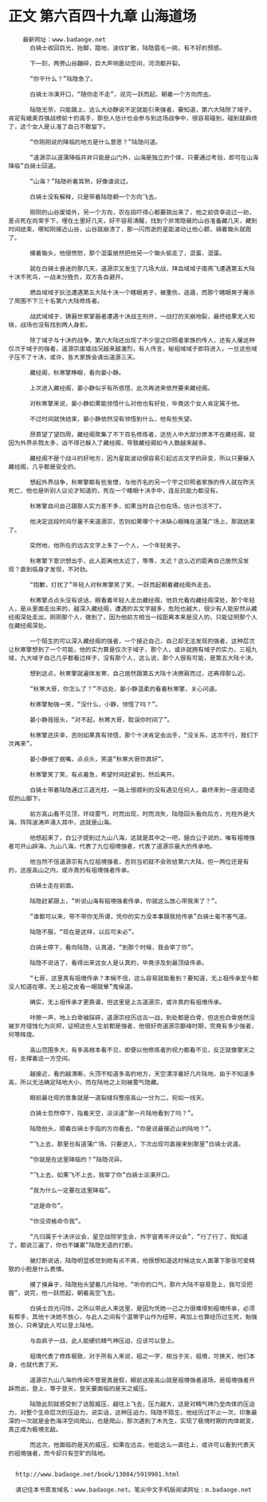 # 正文 第六百四十九章 山海道场
        最新网址：www.badaoge.net
          白骑士收回目光，抬脚，踏地，波纹扩散，陆隐眉毛一挑，有不好的预感。
      
          下一刻，两旁山谷蹦碎，巨大声响震动空间，河流都开裂。
      
          “你干什么？”陆隐急了。
      
          白骑士冷漠开口，“随你走不走”，说完一跃而起，朝着一个方向而去。
      
          陆隐无奈，只能跟上，这么大动静说不定就能引来强者，要知道，第六大陆除了域子，肯定有媲美百强战榜前十的高手，那些人估计也会参与到这场战争中，很容易碰到，碰到就麻烦了，这个女人是认准了自己不敢留下。
      
          “你刚刚说的降临的地方是什么意思？”陆隐问道。
      
          “道源宗以道蒲降临并非只能是山门外，山海是独立的个体，只要通过考验，即可在山海降临”白骑士回道。
      
          “山海？”陆隐听着耳熟，好像谁说过。
      
          白骑士没有解释，只是带着陆隐朝一个方向飞去。
      
          刚刚的山谷废墟外，另一个方向，农在田吓得心都要跳出来了，他之前侥幸逃过一劫，差点死在尚荣手下，埋在土里好几天，好不容易清醒，找到个非常隐蔽的山谷准备藏几天，藏到时间结束，哪知刚接近山谷，山谷就崩溃了，那一闪而逝的星能波动让他心颤，骑着锄头就跑了。
      
          摸着锄头，他很愤怒，那个混蛋居然把他另一个锄头偷走了，混蛋，混蛋。
      
          就在白骑士昏迷的那几天，道源宗又发生了几场大战，拜血域域子南燕飞遭遇第五大陆十决不死鸟，一战未分胜负，双方各自避开。
      
          燃血域域子狄法遭遇第五大陆十决一个瞎眼男子，被重伤，逃遁，而那个瞎眼男子屠杀了周围不下三十名第六大陆修炼者。
      
          战武域域子，铸器世家掌器者遭遇十决战王刑开，一战打的天崩地裂，最终结果无人知晓，战场也没有找到两人身影。
      
          除了域子与十决的战争，第六大陆还出现了不少宙之印照者家族的传人，还有人屠这种仅次于域子的强者，道源宗废墟战况越来越激烈，有人传言，秘祖域域子即将进入，一旦这些域子压不了十决，或许，各大家族会请出道源三天。
      
          藏经阁，秋寒擎睁眼，看向晏小静。
      
          上次进入藏经阁，晏小静似乎有所感悟，此次再进来依然要来藏经阁。
      
          对秋寒擎来说，晏小静如果能领悟什么对他也有好处，毕竟这个女人肯定属于他。
      
          不过时间就快结束，晏小静依然没有领悟到什么，他有些失望。
      
          昂首望了望四周，藏经阁聚集了不下百名修炼者，这些人中大部分原本不在藏经阁，就因为外界杀戮太多，迫不得已躲入了藏经阁，导致藏经阁如今人数越来越多。
      
          藏经阁不是个战斗的好地方，因为星能波动很容易引起远古文字的异变，所以只要躲入藏经阁，几乎都是安全的。
      
          想起外界战争，秋寒擎都有些发憷，与他齐名的另一个宇之印照者家族的传人就在昨天死亡，他也是听别人议论才知道的，死在一个瞎眼十决手中，连反抗能力都没有。
      
          秋寒擎自问自己跟那人实力差不多，如果当时自己也在场，估计也活不了。
      
          他决定这段时间尽量不来道源宗，否则如果哪个十决缺心眼赌在道蒲广场上，那就结束了。
      
          突然地，他所在的远古文字上多了一个人，一个年轻男子。
      
          秋寒擎下意识想出手，此人距离他太近了，等等，太近？这么近的距离自己居然没发现？直到临身才发现，不对劲。
      
          “抱歉，打扰了”年轻人对秋寒擎笑了笑，一跃而起朝着藏经阁外走去。
      
          秋寒擎点点头没有说话，眼看着年轻人走出藏经阁，他目光看向藏经阁深处，那个年轻人，是从里面走出来的，越深入藏经阁，遭遇的古文字越多，危险也越大，很少有人能安然从藏经阁深处走出，刚刚那个人，做到了，因为他前方相当一段距离本来是没人的，只能证明那个人在藏经阁深处。
      
          一个陌生的可以深入藏经阁的强者，一个接近自己，自己却无法发现的强者，这种层次让秋寒擎想到了一个可能，他的实力算是仅次于域子，那个人，或许就拥有域子的实力，三祖九域，九大域子自己几乎都看过样子，没有那个人，这么说，那个人很有可能，是第五大陆十决。
      
          想到这点，秋寒擎就遍体发寒，自己居然跟第五大陆十决擦肩而过，还离得那么近。
      
          “秋寒大哥，你怎么了？”不远处，晏小静温柔的看着秋寒擎，关心问道。
      
          秋寒擎勉强一笑，“没什么，小静，领悟了吗？”。
      
          晏小静摇摇头，“对不起，秋寒大哥，耽误你时间了”。
      
          秋寒擎还庆幸，否则如果真有领悟，那个十决肯定会出手，“没关系，这次不行，我们下次再来”。
      
          晏小静抿了抿嘴，点点头，笑道“秋寒大哥你真好”。
      
          秋寒擎笑了笑，有点着急，希望时间赶紧到，然后离开。
      
          白骑士带着陆隐通过三道光柱，一路上很顺利的没有遇见任何人，最终来到一座诺隐诺现的山脚下。
      
          前方高山看不见顶，环绕雾气，时而出现，时而消失，陆隐回头看向后方，光柱外是大海，阵阵波涛声涌入耳中，这就是山海。
      
          他想起来了，白公子提到过九山八海，这就是其中之一吧，据白公子说的，唯有祖境强者可开山辟海，九山八海，代表了九位祖境强者，代表了道源宗最大的传承地。
      
          他当然不信道源宗有九位祖境强者，否则当初就不会败给第六大陆，但一两位还是有的，这座高山之内，或许真的有祖境强者传承。
      
          白骑士走在前面。
      
          陆隐赶紧跟上，“听说山海有祖境强者传承，你就这么放心带我来了？”。
      
          “谁都可以来，带不带你无所谓，凭你的实力没本事跟我抢传承”白骑士毫不客气道。
      
          陆隐不服，“现在是这样，以后可未必”。
      
          白骑士停下，看向陆隐，认真道，“到那个时候，我会宰了你”。
      
          陆隐不说话了，看得出来这女人是认真的，毕竟涉及到最顶级传承。
      
          “七哥，这里真有祖境传承？本候不信，这么容易就能看到？要知道，无上祖传承至今都没人知道在哪，无上祖之皮看一眼就晕”鬼侯道。
      
          确实，无上祖传承才更靠谱，但这里是上古道源宗，或许真的有祖境传承。
      
          咔擦一声，地上白骨被踩碎，道源宗经历远古一战，到处都是白骨，但这些白骨居然没被岁月侵蚀化为灰烬，证明这些人生前都是强者，他很好奇道源宗巅峰时期，究竟有多少强者，何等辉煌。
      
          高山范围多大，有多高根本看不见，即便以他修炼者的视力都看不见，反正就像擎天之柱，支撑着这一方空间。
      
          越接近，看的越清晰，头顶不知道多高的地方，天空漂浮着好几片陆地，由于不知道多高，所以无法确定陆地大小，而在陆地之上则被雾气隐藏。
      
          眼前最壮观的景象就是一道裂缝将整座高山一分为二，宛如一线天。
      
          白骑士忽然停下，指着天空，淡淡道“那一片陆地看到了吗？”。
      
          陆隐抬头，顺着白骑士手指的方向看去，“你是说最接近山的陆地？”。
      
          “飞上去，那里也有道蒲广场，只要进入，下次出现可直接来到那里”白骑士说道。
      
          “你就是在这里降临的？”陆隐诧异。
      
          “飞上去，如果飞不上去，我宰了你”白骑士淡漠开口。
      
          “我为什么一定要在这里降临”。
      
          “这是命令”。
      
          “你没资格命令我”。
      
          “凡归属于十决评议会，星空战院学生会，外宇宙青年评议会”，“行了行了，我知道了，都说三遍了，你也不嫌累”陆隐无语的打断。
      
          被打断说话，陆隐明显感觉到她有点不爽，他很想知道这时候这女人面罩下那张可爱精致的小脸是什么表情。
      
          摸了摸鼻子，陆隐抬头望着几片陆地，“听你的口气，那片大陆不容易登上，我可没把握”，说完，他一跃而起，朝着高空飞去。
      
          白骑士目光闪烁，之所以带此人来这里，是因为凭她一己之力很难得到祖境传承，必须有帮手，其他十决她不放心，与此人之间有个温蒂宇山作为纽带，再加上也算经历过生死，勉强放心，只希望此人可以登上陆地。
      
          与血疯子一战，此人能硬抗精气神压迫，应该可以登上。
      
          祖境代表了修炼极致，对于所有人来说，祖之一字，相当于天，祖境，可换天，他们本身，也就代表了天。
      
          道源宗九山八海的传闻不管是真是假，眼前这座高山就是祖境强者道场，是祖境强者开辟而出，登上，等于登天，登天要面临的是天之威压。
      
          陆隐此刻就感受到了这股威压，越往上飞去，压力越大，这是对精气神乃至肉体的压迫力，对整个生命层次的压迫力，说实话，这种压迫力，陆隐不陌生，他经历过不止一次，印象最深的一次就是金色海洋空间爬山，也是爬山，那次遇到了木先生，实现了极境时期的肉体蜕变，真正成为极境无敌。
      
          而这次，他面临的是天的威压，如果在远古，他能这么一直往上，或许可以看到代表天的祖境强者，而今却只有空旷的陆地。
      
      
      http://www.badaoge.net/book/13084/5919981.html
      
      请记住本书首发域名：www.badaoge.net。笔尖中文手机版阅读网址：m.badaoge.net